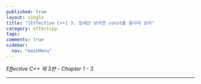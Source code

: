 ```yaml
---
published: true
layout: single
title: "[Effective C++] 3. 낌새만 보이면 const를 들이대 보자"
category: effectcpp
tags:
comments: true
sidebar:
  nav: "mainMenu"
---  
```


*Effective C++ 제 3판 - Chapter 1 - 3*
* * *  
